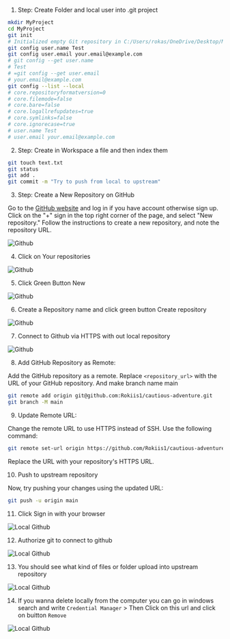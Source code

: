 1. Step: Create Folder and local user into .git project

```bash
mkdir MyProject
cd MyProject
git init
# Initialized empty Git repository in C:/Users/rokas/OneDrive/Desktop/MyProject/.git/
git config user.name Test
git config user.email your.email@example.com
# git config --get user.name
# Test
# =git config --get user.email
# your.email@example.com
git config --list --local
# core.repositoryformatversion=0
# core.filemode=false
# core.bare=false
# core.logallrefupdates=true
# core.symlinks=false
# core.ignorecase=true
# user.name Test
# user.email your.email@example.com
```

2. Step: Create in Workspace a file and then index them

```bash
git touch text.txt
git status
git add .
git commit -m "Try to push from local to upstream"
```

3. Step: Create a New Repository on GitHub

Go to the [GitHub website](https://github.com/) and log in if you have account otherwise sign up. Click on the "+" sign in the top right corner of the page, and select "New repository." Follow the instructions to create a new repository, and note the repository URL.

![Github](../../../images/sharingUpdatingProjects/githubStart/GithubStart1.png)

4. Click on Your repositories

![Github](../../../images/sharingUpdatingProjects/githubStart/GithubStart2.png)

5. Click Green Button New

![Github](../../../images/sharingUpdatingProjects/githubStart/GithubStart3.png)

6. Create a Repository name and click green button Create repository

![Github](../../../images/sharingUpdatingProjects/githubStart/GithubStart4.png)

7. Connect to Github via HTTPS with out local repository

![Github](../../../images/sharingUpdatingProjects/githubStart/GithubStart5.png)

8. Add GitHub Repository as Remote:

Add the GitHub repository as a remote. Replace `<repository_url>` with the URL of your GitHub repository. And make branch name main

```bash
git remote add origin git@github.com:Rokiis1/cautious-adventure.git
git branch -M main
```

9. Update Remote URL:

Change the remote URL to use HTTPS instead of SSH. Use the following command:

```bash
git remote set-url origin https://github.com/Rokiis1/cautious-adventure.git
```

Replace the URL with your repository's HTTPS URL.

10. Push to upstream repository

Now, try pushing your changes using the updated URL:

```bash
git push -u origin main
```

11. Click Sign in with your browser

![Local Github](../../../images/sharingUpdatingProjects/githubLocal/githubLocal1.png)

12. Authorize git to connect to github

![Local Github](../../../images/sharingUpdatingProjects/githubLocal/githubLocal2.png)

13. You should see what kind of files or folder upload into upstream repository

![Local Github](../../../images/sharingUpdatingProjects/githubLocal/githubLocal3.png)

14. If you wanna delete locally from the computer you can go in windows search and write `Credential Manager` >
Then Click on this url and click on buitton `Remove`

![Local Github](../../../images/sharingUpdatingProjects/githubLocal/githubLocal4.png)